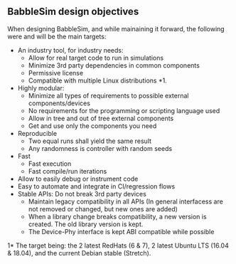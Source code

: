 ## BabbleSim design objectives

When designing BabbleSim, and while mainaining it forward, the following were and will be the main targets:

* An industry tool, for industry needs:
    * Allow for real target code to run in simulations
    * Minimize 3rd party dependencies in common components
    * Permissive license
    * Compatible with multiple Linux distributions *1.
* Highly modular:
    * Minimize all types of requirements to possible external components/devices
    * No requirements for the programming or scripting language used
    * Allow in tree and out of tree external components
  	* Get and use only the components you need
* Reproducible
    * Two equal runs shall yield the same result
	* Any randomness is controller with random seeds
* Fast
    * Fast execution
	* Fast compile/run iterations
* Allow to easily debug or instrument code
* Easy to automate and integrate in CI/regression flows
* Stable APIs: Do not break 3rd party devices
    * Maintain legacy compatibility in all APIs (In general interfacess are not removed or changed, but new ones are added)
	* When a library change breaks compatibility, a new version is created. The old library version is kept.
	* The Device-Phy interface is kept ABI compatible while possible


1* The target being: the 2 latest RedHats (6 & 7), 2 latest Ubuntu LTS (16.04 & 18.04), and the current Debian stable (Stretch).